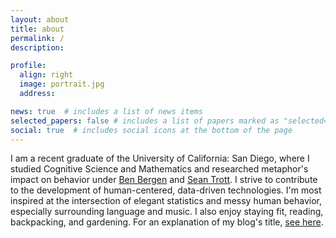 ```yaml
---
layout: about
title: about
permalink: /
description: 

profile:
  align: right
  image: portrait.jpg
  address:

news: true  # includes a list of news items
selected_papers: false # includes a list of papers marked as "selected={true}"
social: true  # includes social icons at the bottom of the page
---
```


I am a recent graduate of the University of California: San Diego, where I studied Cognitive Science and Mathematics and researched metaphor's impact on behavior under [Ben Bergen](http://www.cogsci.ucsd.edu/~bkbergen/) and [Sean Trott](https://seantrott.github.io/). I strive to contribute to the development of human-centered, data-driven technologies. I'm most inspired at the intersection of elegant statistics and messy human behavior, especially surrounding language and music. I also enjoy staying fit, reading, backpacking, and gardening. For an explanation of my blog's title, [see here](blog/2020/blog-origins/).
